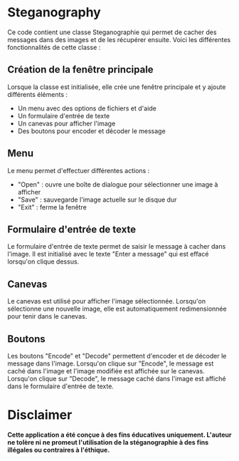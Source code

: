 # Steganography

Ce code contient une classe Steganographie qui permet de cacher des messages dans des images et de les récupérer ensuite. Voici les différentes fonctionnalités de cette classe :

## Création de la fenêtre principale
Lorsque la classe est initialisée, elle crée une fenêtre principale et y ajoute différents éléments :

- Un menu avec des options de fichiers et d'aide
- Un formulaire d'entrée de texte
- Un canevas pour afficher l'image
- Des boutons pour encoder et décoder le message

## Menu
Le menu permet d'effectuer différentes actions :

- "Open" : ouvre une boîte de dialogue pour sélectionner une image à afficher
- "Save" : sauvegarde l'image actuelle sur le disque dur
- "Exit" : ferme la fenêtre

## Formulaire d'entrée de texte
Le formulaire d'entrée de texte permet de saisir le message à cacher dans l'image. Il est initialisé avec le texte "Enter a message" qui est effacé lorsqu'on clique dessus.

## Canevas
Le canevas est utilisé pour afficher l'image sélectionnée. Lorsqu'on sélectionne une nouvelle image, elle est automatiquement redimensionnée pour tenir dans le canevas.

## Boutons
Les boutons "Encode" et "Decode" permettent d'encoder et de décoder le message dans l'image. Lorsqu'on clique sur "Encode", le message est caché dans l'image et l'image modifiée est affichée sur le canevas. Lorsqu'on clique sur "Decode", le message caché dans l'image est affiché dans le formulaire d'entrée de texte.

# Disclaimer
**Cette application a été conçue à des fins éducatives uniquement. L'auteur ne tolère ni ne promeut l'utilisation de la stéganographie à des fins illégales ou contraires à l'éthique.**
